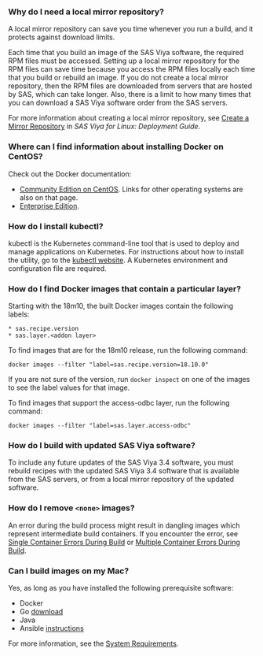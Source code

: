 ### Why do I need a local mirror repository?

A local mirror repository can save you time whenever you run a build, and it protects against download limits.

Each time that you build an image of the SAS Viya software, the required RPM files must be accessed. Setting up a local mirror repository for the RPM files can save time because you access the RPM files locally each time that you build or rebuild an image. If you do not create a local mirror repository, then the RPM files are downloaded from servers that are hosted by SAS, which can take longer. Also, there is a limit to how many times that you can download a SAS Viya software order from the SAS servers.

For more information about creating a local mirror repository, see [Create a Mirror Repository](https://go.documentation.sas.com/?docsetId=dplyml0phy0lax&docsetTarget=p1ilrw734naazfn119i2rqik91r0.htm&docsetVersion=3.4) in _SAS Viya for Linux: Deployment Guide_.

### Where can I find information about installing Docker on CentOS?

Check out the Docker documentation:

*  [Community Edition on CentOS](https://docs.docker.com/install/linux/docker-ce/centos/). Links for other operating systems are also on that page.
*  [Enterprise Edition](https://docs.docker.com/install/linux/docker-ee/centos/).

### How do I install kubectl?

kubectl is the Kubernetes command-line tool that is used to deploy and manage applications on Kubernetes. For instructions about how to install the utility, go to the [kubectl website](https://kubernetes.io/docs/tasks/tools/install-kubectl/). A Kubernetes environment and configuration file are required.

### How do I find Docker images that contain a particular layer?

Starting with the 18m10, the built Docker images contain the following labels:

    * sas.recipe.version
    * sas.layer.<addon layer>

To find images that are for the 18m10 release, run the following command:

```
docker images --filter "label=sas.recipe.version=18.10.0"
```

If you are not sure of the version, run `docker inspect` on one of the images to see the label values for that image.

To find images that support the access-odbc layer, run the following command:

```
docker images --filter "label=sas.layer.access-odbc"
```

### How do I build with updated SAS Viya software?

To include any future updates of the SAS Viya 3.4 software, you must rebuild recipes with the updated SAS Viya 3.4 software that is available from the SAS servers, or from a local mirror repository of the updated software.

### How do I remove `<none>` images?

An error during the build process might result in dangling images which represent intermediate build containers. If you encounter the error, see [Single Container Errors During Build](Build-and-Run-SAS-Viya-Multiple-Containers#errors-during-build) or [Multiple Container Errors During Build](Build-and-Run-SAS-Viya-Multiple-Containers#errors-during-build).

### Can I build images on my Mac?

Yes, as long as you have installed the following prerequisite software:

- Docker
- Go [download](https://golang.org/dl/)
- Java 
- Ansible [instructions](https://docs.ansible.com/ansible/latest/installation_guide/intro_installation.html#latest-releases-on-macos)

For more information, see the [System Requirements](System-Requirements).